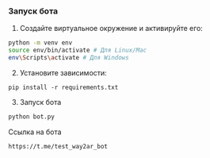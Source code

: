 ### Запуск бота

1. Создайте виртуальное окружение и активируйте его:
```bash
python -m venv env
source env/bin/activate # Для Linux/Mac
env\Scripts\activate # Для Windows
```

2. Установите зависимости:
```
pip install -r requirements.txt
```

3. Запуск бота
```bash
python bot.py
```

Ссылка на бота
```
https://t.me/test_way2ar_bot
```